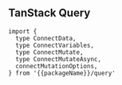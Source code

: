 <!--
<script setup>
const packageName = 'wagmi'
</script>
-->

## TanStack Query

```ts-vue
import {
  type ConnectData,
  type ConnectVariables,
  type ConnectMutate,
  type ConnectMutateAsync,
  connectMutationOptions,
} from '{{packageName}}/query'
```